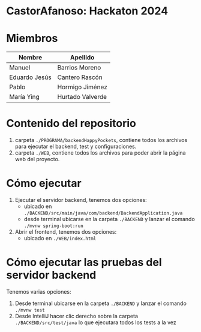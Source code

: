 # CastorAfanoso: Hackaton 2024
# Miembros
| Nombre | Apellido |
|--|--|
| Manuel | Barrios Moreno |
| Eduardo Jesús | Cantero Rascón
| Pablo | Hormigo Jiménez |
| María Ying | Hurtado Valverde |

# Contenido del repositorio
1. carpeta `./PROGRAMA/backendHappyPockets`, contiene todos los archivos para ejecutar el backend, test y configuraciones.
2. carpeta `./WEB`, contiene todos los archivos para poder abrir la página web del proyecto.

# Cómo ejecutar
1. Ejecutar el servidor backend, tenemos dos opciones:
   - ubicado en `./BACKEND/src/main/java/com/backend/BackendApplication.java`
   - desde terminal ubicarse en la carpeta `./BACKEND` y lanzar el comando `./mvnw spring-boot:run`
2. Abrir el frontend, tenemos dos opciones: 
   - ubicado en `./WEB/index.html`

# Cómo ejecutar las pruebas del servidor backend
Tenemos varias opciones:
1. Desde terminal ubicarse en la carpeta `./BACKEND` y lanzar el comando `./mvnw test`
2. Desde IntelliJ hacer clic derecho sobre la carpeta `./BACKEND/src/test/java` lo que ejecutara todos los tests a la vez
